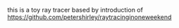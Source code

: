 this is a toy ray tracer based by introduction of https://github.com/petershirley/raytracinginoneweekend
